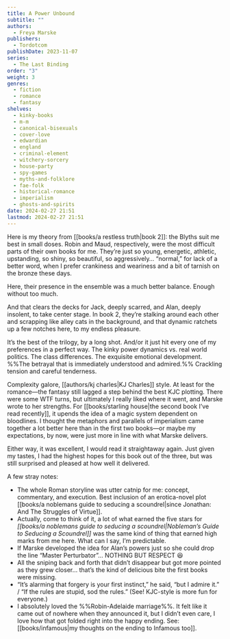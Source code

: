 ```yaml
---
title: A Power Unbound
subtitle: ""
authors:
  - Freya Marske
publishers:
  - Tordotcom
publishDate: 2023-11-07
series:
  - The Last Binding
order: "3"
weight: 3
genres:
  - fiction
  - romance
  - fantasy
shelves:
  - kinky-books
  - m-m
  - canonical-bisexuals
  - cover-love
  - edwardian
  - england
  - criminal-element
  - witchery-sorcery
  - house-party
  - spy-games
  - myths-and-folklore
  - fae-folk
  - historical-romance
  - imperialism
  - ghosts-and-spirits
date: 2024-02-27 21:51
lastmod: 2024-02-27 21:51
---
```

Here is my theory from [[books/a restless truth|book 2]]: the Blyths suit me best in small doses. Robin and Maud, respectively, were the most difficult parts of their own books for me. They’re just so young, energetic, athletic, upstanding, so shiny, so beautiful, so aggressively… “normal,” for lack of a better word, when I prefer crankiness and weariness and a bit of tarnish on the bronze these days.

Here, their presence in the ensemble was a much better balance. Enough without too much.

And that clears the decks for Jack, deeply scarred, and Alan, deeply insolent, to take center stage. In book 2, they’re stalking around each other and scrapping like alley cats in the background, and that dynamic ratchets up a few notches here, to my endless pleasure.

It’s the best of the trilogy, by a long shot. And/or it just hit every one of my preferences in a perfect way. The kinky power dynamics vs. real world politics. The class differences. The exquisite emotional development. %%The betrayal that is immediately understood and admired.%% Crackling tension and careful tenderness.

Complexity galore, [[authors/kj charles|KJ Charles]] style. At least for the romance—the fantasy still lagged a step behind the best KJC plotting. There were some WTF turns, but ultimately I really liked where it went, and Marske wrote to her strengths. For [[books/starling house|the second book I’ve read recently]], it upends the idea of a magic system dependent on bloodlines. I thought the metaphors and parallels of imperialism came together a lot better here than in the first two books—or maybe my expectations, by now, were just more in line with what Marske delivers. 

Either way, it was excellent, I would read it straightaway again. Just given my tastes, I had the highest hopes for this book out of the three, but was still surprised and pleased at how well it delivered.  
  
A few stray notes:  
  
- The whole Roman storyline was utter catnip for me: concept, commentary, and execution. Best inclusion of an erotica-novel plot [[books/a noblemans guide to seducing a scoundrel|since Jonathan: And The Struggles of Virtue]].  
- Actually, come to think of it, a lot of what earned the five stars for *[[books/a noblemans guide to seducing a scoundrel|Nobleman’s Guide to Seducing a Scoundrel]]* was the same kind of thing that earned high marks from me here. What can I say, I’m predictable.
- If Marske developed the idea for Alan’s powers just so she could drop the line “Master Perturbator”… NOTHING BUT RESPECT 😆
- All the sniping back and forth that didn’t disappear but got more pointed as they grew closer… that’s the kind of delicious bite the first books were missing.
- “It’s alarming that forgery is your first instinct,” he said, “but I admire it.” / “If the rules are stupid, sod the rules.” (See! KJC-style is more fun for everyone.)
- I absolutely loved the %%Robin-Adelaide marriage%%. It felt like it came out of nowhere when they announced it, but I didn’t even care, I love how that got folded right into the happy ending. See: [[books/infamous|my thoughts on the ending to Infamous too]].